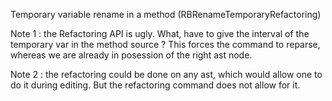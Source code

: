Temporary variable rename in a method (RBRenameTemporaryRefactoring)

Note 1 : the Refactoring API is ugly. What, have to give the interval of the temporary var in the method source ? This forces the command to reparse, whereas we are already in posession of the right ast node.

Note 2 : the refactoring could be done on any ast, which would allow one to do it during editing. But the refactoring command does not allow for it.